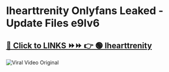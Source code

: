 
 # Ihearttrenity Onlyfans Leaked - Update Files e9lv6

## <h2><a href="https://clipsfans.com/Ihearttrenity&ref=git">🔗 Click to LINKS ⏩⏩ 👉 🟢 Ihearttrenity </a></h2>

<a href="https://clipsfans.com/Ihearttrenity&ref=git" rel="nofollow" data-target="animated-image.originalLink"><img src="https://i.ibb.co.com/xMMVF88/686577567.gif" alt="Viral Video Original" style="max-width: 100%; display: inline-block;" data-target="animated-image.originalImage"></a>

